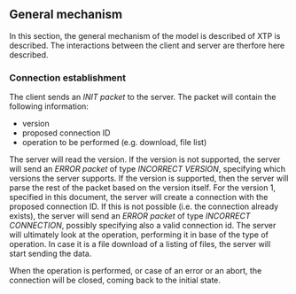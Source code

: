 ## General mechanism

In this section, the general mechanism of the model is described of XTP is described. The interactions between the client and server are therfore here described.

### Connection establishment

The client sends an *INIT packet* to the server. The packet will contain the following information:
- version
- proposed connection ID
- operation to be performed (e.g. download, file list)

The server will read the version. If the version is not supported, the server will send an *ERROR packet* of type *INCORRECT VERSION*, specifying which versions the server supports. If the version is supported, then the server will parse the rest of the packet based on the version itself. For the version 1, specified in this document, the server will create a connection with the proposed connection ID. If this is not possible (i.e. the connection already exists), the server will send an *ERROR packet* of type *INCORRECT CONNECTION*, possibly specifying also a valid connection id. The server will ultimately look at the operation, performing it in base of the type of operation. In case it is a file download of a listing of files, the server will start sending the data.

When the operation is performed, or case of an error or an abort, the connection will be closed, coming back to the initial state.
